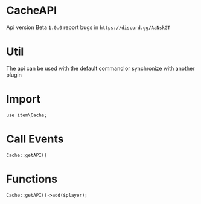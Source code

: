 # CacheAPI
Api version Beta `1.0.0` report bugs in `https://discord.gg/AaNskGT`

# Util
The api can be used with the default command or synchronize with another plugin

# Import
```
use item\Cache;
```

# Call Events
```
Cache::getAPI()
```

# Functions

`Cache::getAPI()->add($player);` 


